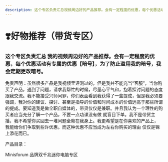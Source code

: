 ```yaml
---
description: 这个专区负责汇总视频周边好的产品推荐。会有一定程度的优惠，每个优惠活动有专属的优惠【暗号】，为了防止滥用我的暗号，我会定期更改暗号。 作者：悟空的日常
---
```


# ❣️好物推荐（带货专区）

### 这个专区负责汇总 我的视频周边好的产品推荐。会有一定程度的优惠，每个优惠活动有专属的优惠【暗号】，为了防止滥用我的暗号，我会定期更改暗号。

免责声明：虽然很多产品是我视频里评测过的，但是我并不能充当“客服”，当你购买了产品，遇到了问题，请求我帮忙的时候，尽量心平气和，抱着探讨问题的态度跟我交流。我不能接受兴师问罪，你们表面看到我获得了一些提成，但是我必须要强调，我对你的建议、探讨、甚至是指导的价值和时间成本的价值远高于那些所谓的提成。要知道我是做全职自媒体的，带货仅仅是兼职。并且我认为一个理性的购买者应当充分了解一个产品，不要一点功课没有做 就盲目下单。我不是带货主播，我不希望你买回去一堆问题全赖在我身上。我更希望是在你喜欢的产品上， 我能给你们争取到些许优惠。而这种优惠不应当成为左右你购买的理由 仅仅是锦上添花而已。

产品目录：

Minisforum 品牌双千兆迷你电脑专区

